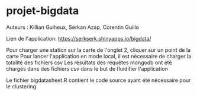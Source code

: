 # projet-bigdata

Auteurs : Killian Guiheux, Serkan Azap, Corentin Guillo

Lien de l'application: https://serkserk.shinyapps.io/bigdata/

Pour charger une station sur la carte de l'onglet 2, cliquer sur un point de la carte
Pour lancer l'application en mode local, il est nécessaire de charger la totalité des fichiers csv
Les résultats des requêtes mongodb ont été chargés dans des fichiers csv dans le but de fluidifier l'application

Le fichier bigdatasheet.R contient le code source ayant été nécessaire pour le clustering



